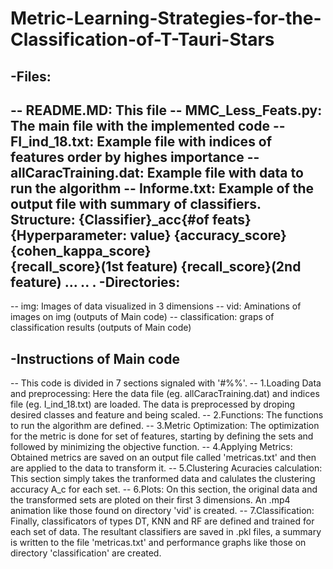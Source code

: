# Metric-Learning-Strategies-for-the-Classification-of-T-Tauri-Stars
-Files: 
-- 
-- README.MD: This file
-- MMC_Less_Feats.py: The main file with the implemented code
-- FI_ind_18.txt: Example file with indices of features order by highes importance
-- allCaracTraining.dat: Example file with data to run the algorithm
-- Informe.txt: Example of the output file with summary of classifiers.
    Structure:
    {Classifier}_acc{#of feats}    {Hyperparameter: value}    {accuracy_score} {cohen_kappa_score}    
    {recall_score}(1st feature)
    {recall_score}(2nd feature)
    ...
    ..
    .
-Directories:
-- 
-- img: Images of data visualized in 3 dimensions
-- vid: Aminations of images on img (outputs of Main code)
-- classification: graps of classification results (outputs of Main code)

-Instructions of Main code
--
-- This code is divided in 7 sections signaled with '#%%'.
-- 1.Loading Data and preprocessing:
    Here the data file (eg. allCaracTraining.dat) and indices file (eg. I_ind_18.txt) are loaded. The data is preprocessed by droping desired classes and feature and being scaled.
-- 2.Functions:
    The functions to run the algorithm are defined.
-- 3.Metric Optimization:
    The optimization for the metric is done for set of features, starting by defining the sets and followed by minimizing the objective function.
-- 4.Applying Metrics:
    Obtained metrics are saved on an output file called 'metricas.txt' and then are applied to the data to transform it.
-- 5.Clustering Acuracies calculation:
    This section simply takes the tranformed data and calulates the clustering accuracy A_c for each set.
-- 6.Plots:
    On this section, the original data and the transformed sets are ploted on their first 3 dimensions. An .mp4 animation like those found on directory 'vid' is created.
-- 7.Classification:
    Finally, classificators of types DT, KNN and RF are defined and trained for each set of data. The resultant classifiers are saved in .pkl files, a summary is written  to the file 'metricas.txt' and performance graphs like those on directory 'classification' are created.
